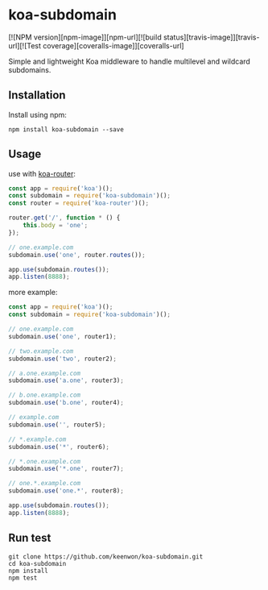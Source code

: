 # koa-subdomain

[![NPM version][npm-image]][npm-url][![build status][travis-image]][travis-url][![Test coverage][coveralls-image]][coveralls-url]

Simple and lightweight Koa middleware to handle multilevel and wildcard subdomains.

## Installation

Install using npm:

```shell
npm install koa-subdomain --save
```

## Usage

use with [koa-router](https://github.com/alexmingoia/koa-router):

```javascript
const app = require('koa')();
const subdomain = require('koa-subdomain')();
const router = require('koa-router')();

router.get('/', function * () {
	this.body = 'one';
});

// one.example.com
subdomain.use('one', router.routes());

app.use(subdomain.routes());
app.listen(8888);
```

more example:

```javascript
const app = require('koa')();
const subdomain = require('koa-subdomain')();

// one.example.com
subdomain.use('one', router1);

// two.example.com
subdomain.use('two', router2);

// a.one.example.com
subdomain.use('a.one', router3);

// b.one.example.com
subdomain.use('b.one', router4);

// example.com
subdomain.use('', router5);

// *.example.com
subdomain.use('*', router6);

// *.one.example.com
subdomain.use('*.one', router7);

// one.*.example.com
subdomain.use('one.*', router8);

app.use(subdomain.routes());
app.listen(8888);
```

## Run test

```shell
git clone https://github.com/keenwon/koa-subdomain.git
cd koa-subdomain
npm install
npm test
```
